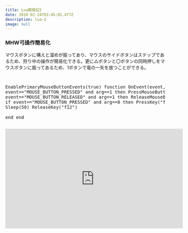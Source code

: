 ```yaml
---
title: Lua開発記2
date: 2018-02-24T03:45:01.477Z
description: lua-2
image: null
---
```

<h3>MHW弓操作簡易化</h3>
マウスボタンに構えと溜めが振ってあり、マウスのサイドボタンはステップであるため、狩り中の操作が簡易化できる。更に△ボタンと〇ボタンの同時押しをマウスボタンに振ってあるため、1ボタンで竜の一矢を放つことができる。
<pre>

EnablePrimaryMouseButtonEvents(true)
function OnEvent(event, arg)
	if event=="MOUSE_BUTTON_PRESSED" and arg==1 then
		PressMouseButton(3)
	elseif event=="MOUSE_BUTTON_RELEASED" and arg==1 then
		ReleaseMouseButton(3)
	end
	if event=="MOUSE_BUTTON_PRESSED" and arg==8 then
		PressKey("f12")
		Sleep(50)
		ReleaseKey("f12")	
	end
end
</pre>

<iframe width="560" height="315" src="https://www.youtube.com/embed/UGQ9a79_RWI?rel=0" frameborder="0" allow="autoplay; encrypted-media" allowfullscreen></iframe>
